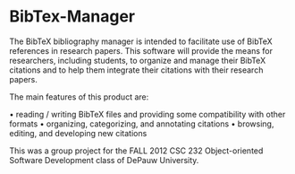 BibTex-Manager
==============
The BibTeX bibliography manager is intended to facilitate use of BibTeX references in research papers.  This software will provide the means for researchers, including students, to organize and manage their BibTeX citations and to help them integrate their citations with their research papers.


The main features of this product are:

• reading / writing BibTeX files and providing some compatibility with other formats
•	organizing, categorizing, and annotating citations
•	browsing, editing, and developing new citations


This was a group project for the FALL 2012 CSC 232 Object-oriented Software Development class of DePauw University.
